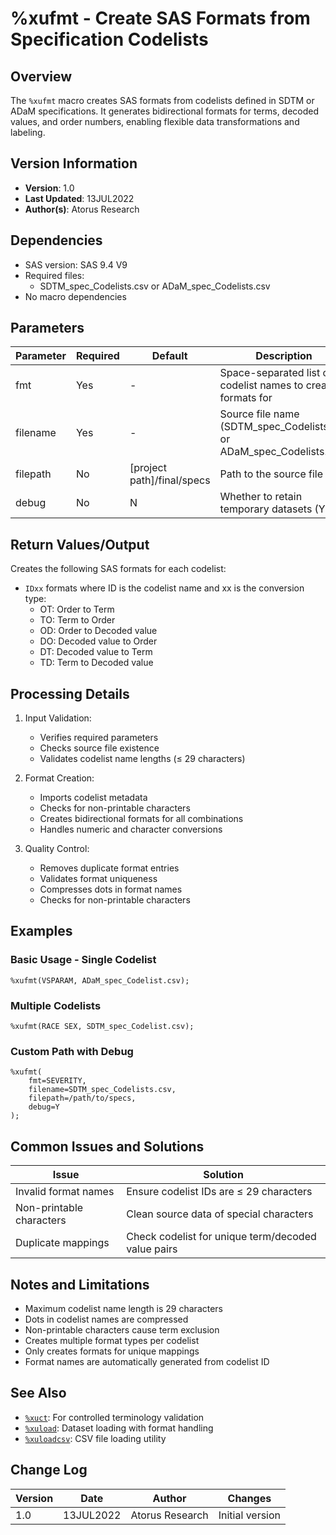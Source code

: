 # %xufmt - Create SAS Formats from Specification Codelists

## Overview
The `%xufmt` macro creates SAS formats from codelists defined in SDTM or ADaM specifications. It generates bidirectional formats for terms, decoded values, and order numbers, enabling flexible data transformations and labeling.

## Version Information
- **Version**: 1.0
- **Last Updated**: 13JUL2022
- **Author(s)**: Atorus Research

## Dependencies
- SAS version: SAS 9.4 V9
- Required files:
  - SDTM_spec_Codelists.csv or ADaM_spec_Codelists.csv
- No macro dependencies

## Parameters
| Parameter | Required | Default | Description |
|-----------|----------|---------|-------------|
| fmt | Yes | - | Space-separated list of codelist names to create formats for |
| filename | Yes | - | Source file name (SDTM_spec_Codelists.csv or ADaM_spec_Codelists.csv) |
| filepath | No | [project path]/final/specs | Path to the source file |
| debug | No | N | Whether to retain temporary datasets (Y/N) |

## Return Values/Output
Creates the following SAS formats for each codelist:
- `IDxx` formats where ID is the codelist name and xx is the conversion type:
  - OT: Order to Term
  - TO: Term to Order
  - OD: Order to Decoded value
  - DO: Decoded value to Order
  - DT: Decoded value to Term
  - TD: Term to Decoded value

## Processing Details
1. Input Validation:
   - Verifies required parameters
   - Checks source file existence
   - Validates codelist name lengths (≤ 29 characters)

2. Format Creation:
   - Imports codelist metadata
   - Checks for non-printable characters
   - Creates bidirectional formats for all combinations
   - Handles numeric and character conversions

3. Quality Control:
   - Removes duplicate format entries
   - Validates format uniqueness
   - Compresses dots in format names
   - Checks for non-printable characters

## Examples

### Basic Usage - Single Codelist
```sas
%xufmt(VSPARAM, ADaM_spec_Codelist.csv);
```

### Multiple Codelists
```sas
%xufmt(RACE SEX, SDTM_spec_Codelist.csv);
```

### Custom Path with Debug
```sas
%xufmt(
    fmt=SEVERITY,
    filename=SDTM_spec_Codelists.csv,
    filepath=/path/to/specs,
    debug=Y
);
```

## Common Issues and Solutions
| Issue | Solution |
|-------|----------|
| Invalid format names | Ensure codelist IDs are ≤ 29 characters |
| Non-printable characters | Clean source data of special characters |
| Duplicate mappings | Check codelist for unique term/decoded value pairs |

## Notes and Limitations
- Maximum codelist name length is 29 characters
- Dots in codelist names are compressed
- Non-printable characters cause term exclusion
- Creates multiple format types per codelist
- Only creates formats for unique mappings
- Format names are automatically generated from codelist ID

## See Also
- [`%xuct`](/man/global/xuct.md): For controlled terminology validation
- [`%xuload`](/man/global/xuload.md): Dataset loading with format handling
- [`%xuloadcsv`](/man/global/xuloadcsv.md): CSV file loading utility

## Change Log
| Version | Date | Author | Changes |
|---------|------|---------|---------|
| 1.0 | 13JUL2022 | Atorus Research | Initial version | 
